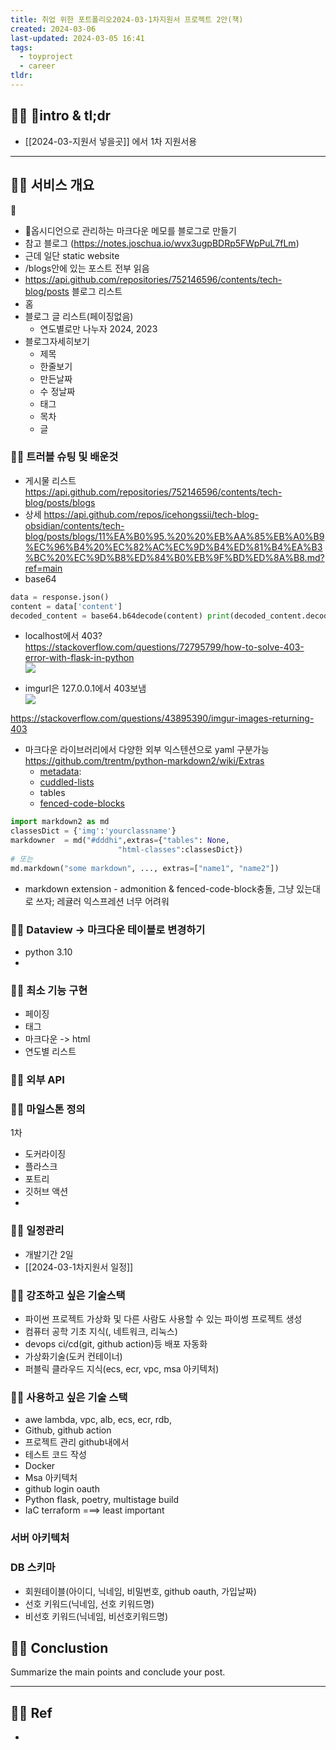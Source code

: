 ```yaml
---
title: 취업 위한 포트폴리오2024-03-1차지원서 프로젝트 2안(책)
created: 2024-03-06
last-updated: 2024-03-05 16:41
tags:
  - toyproject
  - career
tldr:
---
```


## 👯‍♂️ intro & tl;dr

- [[2024-03-지원서 넣을곳]] 에서 1차 지원서용

--- 

## 👯‍♂️ 서비스 개요


- 옵시디언으로 관리하는 마크다운 메모를 블로그로 만들기
- 참고 블로그 (https://notes.joschua.io/wvx3ugpBDRp5FWpPuL7fLm)
- 근데 일단 static website
-  /blogs안에 있는 포스트 전부 읽음
- https://api.github.com/repositories/752146596/contents/tech-blog/posts 블로그 리스트 
- 홈
- 블로그 글 리스트(페이징없음)
	- 연도별로만 나누자 2024, 2023
- 블로그자세히보기
	- 제목
	- 한줄보기
	- 만든날짜 
	- 수 정날짜
	- 태그
	- 목차
	- 글



### 👯‍♂️ 트러블 슈팅 및 배운것


- 게시물 리스트 https://api.github.com/repositories/752146596/contents/tech-blog/posts/blogs
- 상세 https://api.github.com/repos/icehongssii/tech-blog-obsidian/contents/tech-blog/posts/blogs/11%EA%B0%95.%20%20%EB%AA%85%EB%A0%B9%EC%96%B4%20%EC%82%AC%EC%9D%B4%ED%81%B4%EA%B3%BC%20%EC%9D%B8%ED%84%B0%EB%9F%BD%ED%8A%B8.md?ref=main
- base64

```python
data = response.json() 
content = data['content'] 
decoded_content = base64.b64decode(content) print(decoded_content.decode('utf-8')) 
```
-  localhost에서 403?  
https://stackoverflow.com/questions/72795799/how-to-solve-403-error-with-flask-in-python  
![](https://i.imgur.com/ir1mOIc.png)

- imgurl은 127.0.0.1에서 403보냄  
![](https://i.imgur.com/BHNChZ3.png)

https://stackoverflow.com/questions/43895390/imgur-images-returning-403


- 마크다운 라이브러리에서 다양한 외부 익스텐션으로 yaml 구분가능  
https://github.com/trentm/python-markdown2/wiki/Extras
	- [metadata](https://github.com/trentm/python-markdown2/wiki/metadata):
	- [cuddled-lists](https://github.com/trentm/python-markdown2/wiki/cuddled-lists)
	- tables
	- [fenced-code-blocks](https://github.com/trentm/python-markdown2/wiki/fenced-code-blocks)

```python
import markdown2 as md 
classesDict = {'img':'yourclassname'}
markdowner  = md("#dddhi",extras={"tables": None, 
						"html-classes":classesDict})
# 또는
md.markdown("some markdown", ..., extras=["name1", "name2"])
```

- markdown extension - admonition & fenced-code-block충돌, 그냥 있는대로 쓰자; 레귤러 익스프레션 너무 어려워


### 👯‍♂️ Dataview -> 마크다운 테이블로 변경하기
- python 3.10 
- 



### 👯‍♂️ 최소 기능 구현

- 페이징
- 태그
- 마크다운 -> html 
- 연도별 리스트

### 👯‍♂️ 외부 API

### 👯‍♂️ 마일스톤 정의

1차 
- 도커라이징
- 플라스크
- 포트리
- 깃허브 액션
- 

### 👯‍♂️ 일정관리

- 개발기간 2일 
- [[2024-03-1차지원서 일정]]


### 👯‍♂️ 강조하고 싶은 기술스택

- 파이썬 프로젝트 가상화 및 다른 사람도 사용할 수 있는 파이썽 프로젝트 생성
- 컴퓨터 공학 기초 지식(, 네트워크, 리눅스)
- devops ci/cd(git, github action)등 배포 자동화
- 가상화기술(도커 컨테이너)
- 퍼블릭 클라우드 지식(ecs, ecr, vpc, msa 아키텍처)

### 👯‍♂️ 사용하고 싶은 기술 스택

- awe lambda, vpc, alb, ecs, ecr, rdb,  
- Github, github action
- 프로젝트 관리 github내에서
- 테스트 코드 작성
- Docker
- Msa 아키텍처
- github login oauth
- Python flask, poetry, multistage build
- IaC terraform  ===> least important

### 서버 아키텍처

### DB 스키마
- 회원테이블(아이디, 닉네임, 비밀번호, github oauth, 가입날짜)
- 선호 키워드(닉네임, 선호 키워드명)
- 비선호 키워드(닉네임, 비선호키워드명)


## 👯‍♂️ Conclustion

Summarize the main points and conclude your post.

--- 

## 👯‍♂️ Ref

- [^1]:  작성자. "제목," 사이트명, 발행날짜, [URL](www.naver.com)

